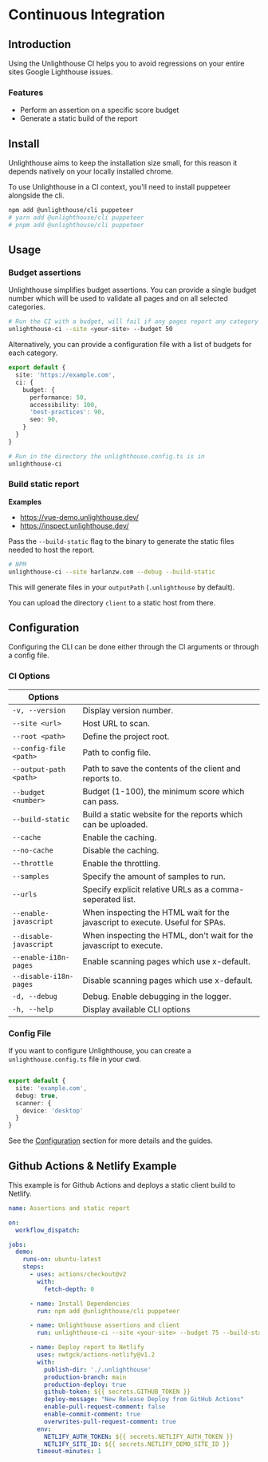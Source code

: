 # Continuous Integration

## Introduction

Using the Unlighthouse CI helps you to avoid regressions on your entire sites Google Lighthouse issues.

### Features

<ul class="list-style-none mt-3 pl-0 m-0">
<li class="flex items-center pb-2 "><i-carbon-checkmark-outline class="text-green-500 mr-2" /> Perform an assertion on a specific score budget</li>
<li class="flex items-center pb-2 "><i-carbon-checkmark-outline class="text-green-500 mr-2" /> Generate a static build of the report</li>
</ul>

## Install

<sponsor-banner />

Unlighthouse aims to keep the installation size small, for this reason it depends natively on your locally installed chrome.

To use Unlighthouse in a CI context, you'll need to install puppeteer alongside the cli.

```bash
npm add @unlighthouse/cli puppeteer
# yarn add @unlighthouse/cli puppeteer
# pnpm add @unlighthouse/cli puppeteer
```

## Usage

### Budget assertions

Unlighthouse simplifies budget assertions. You can provide a single budget number which will be used
to validate all pages and on all selected categories.

```bash
# Run the CI with a budget, will fail if any pages report any category less than 50
unlighthouse-ci --site <your-site> --budget 50
```

Alternatively, you can provide a configuration file with a list of budgets for each category.

```ts unlighthouse.config.ts
export default {
  site: 'https://example.com',
  ci: {
    budget: {
      performance: 50,
      accessibility: 100,
      'best-practices': 90,
      seo: 90,
    }
  }
}
```

```bash
# Run in the directory the unlighthouse.config.ts is in
unlighthouse-ci
```

### Build static report

**Examples**

- https://vue-demo.unlighthouse.dev/
- https://inspect.unlighthouse.dev/

Pass the `--build-static` flag to the binary to generate the static files needed to host the report.

```bash
# NPM
unlighthouse-ci --site harlanzw.com --debug --build-static
```

This will generate files in your `outputPath` (`.unlighthouse` by default).

You can upload the directory `client` to a static host from there.

## Configuration

Configuring the CLI can be done either through the CI arguments or through a config file.

### CI Options

| Options                    |                                                                                         |
|----------------------------|-----------------------------------------------------------------------------------------|
| `-v, --version`            | Display version number.                                                                 |
| `--site <url>`             | Host URL to scan.                                                                |
| `--root <path>`            | Define the project root.                                                                |
| `--config-file <path>`     | Path to config file.                                                                    |
| `--output-path <path>`     | Path to save the contents of the client and reports to.                                 |
| `--budget <number>`        | Budget (1-100), the minimum score which can pass.                                |
| `--build-static` | Build a static website for the reports which can be uploaded.                                |
| `--cache`                  | Enable the caching.                                 |
| `--no-cache`               | Disable the caching.                     |
| `--throttle`               | Enable the throttling.                                                                  |
| `--samples`                | Specify the amount of samples to run.                                                                 |
| `--urls`                   | Specify explicit relative URLs as a comma-seperated list.                                                                |
| `--enable-javascript`      | When inspecting the HTML wait for the javascript to execute. Useful for SPAs.           |
| `--disable-javascript`     | When inspecting the HTML, don't wait for the javascript to execute.                     |
| `--enable-i18n-pages`      | Enable scanning pages which use x-default.                                              |
| `--disable-i18n-pages`     | Disable scanning pages which use x-default.                                             |
| `-d, --debug`              | Debug. Enable debugging in the logger.                                                          |
| `-h, --help`               | Display available CLI options                                                           |


### Config File

If you want to configure Unlighthouse, you can create a `unlighthouse.config.ts` file in your cwd.

```ts unlighthouse.config.ts

export default {
  site: 'example.com',
  debug: true,
  scanner: {
    device: 'desktop'
  }
}
```

See the [Configuration](#configuration) section for more details and the guides.


## Github Actions & Netlify Example

This example is for Github Actions and deploys a static client build to Netlify.

```yml unlighthouse.yml
name: Assertions and static report

on:
  workflow_dispatch:

jobs:
  demo:
    runs-on: ubuntu-latest
    steps:
      - uses: actions/checkout@v2
        with:
          fetch-depth: 0

      - name: Install Dependencies
        run: npm add @unlighthouse/cli puppeteer

      - name: Unlighthouse assertions and client
        run: unlighthouse-ci --site <your-site> --budget 75 --build-static

      - name: Deploy report to Netlify
        uses: nwtgck/actions-netlify@v1.2
        with:
          publish-dir: './.unlighthouse'
          production-branch: main
          production-deploy: true
          github-token: ${{ secrets.GITHUB_TOKEN }}
          deploy-message: "New Release Deploy from GitHub Actions"
          enable-pull-request-comment: false
          enable-commit-comment: true
          overwrites-pull-request-comment: true
        env:
          NETLIFY_AUTH_TOKEN: ${{ secrets.NETLIFY_AUTH_TOKEN }}
          NETLIFY_SITE_ID: ${{ secrets.NETLIFY_DEMO_SITE_ID }}
        timeout-minutes: 1
```
